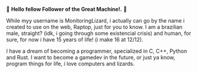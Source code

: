 🤖 **Hello fellow Follower of the Great Machine!.** 🤖

  While myy username is MonitoringLizard, i actually can go by the name  i created to use on the web, Raptop, just for you to know. I am a brazilian male, straight? (idk, i going through some existencial crisis) and human, for sure, for now i have 15 years of life! (i make 16 at 12/12).
  
  I have a dream of becoming a programmer, specialized in C, C++, Python and Rust. I want to become a gamedev in the future, or just ya know, program things for life, i love computers and lizards.
  
<!---
MonitoringLizard/MonitoringLizard is a ✨ special ✨ repository because its `README.md` (this file) appears on your GitHub profile.
You can click the Preview link to take a look at your changes.
--->
